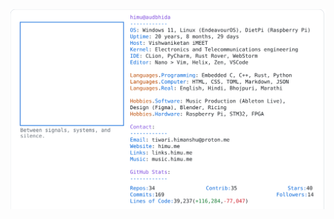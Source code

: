 <a href="https://github.com/HimuCodes">
  <picture>
    <source media="(prefers-color-scheme: dark)" srcset="https://raw.githubusercontent.com/HimuCodes/HimuCodes/main/dark.svg?b=1760585691">
    <img alt="HimuCodes's GitHub Profile README" src="https://raw.githubusercontent.com/HimuCodes/HimuCodes/main/light.svg?b=1760585691">
  </picture>
</a>

